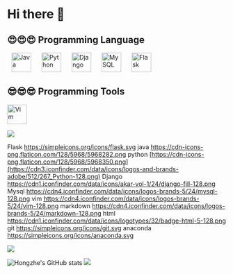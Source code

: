 # Hi there 👋

<h2>😍😍😍&nbsp;Programming Language</h2>
<p align="left">
<img src="https://cdn-icons-png.flaticon.com/128/5968/5968282.png" alt="Java" width="45" height="45" style="margin-right: 10px; margin-left: 10px;"/>
<img src="https://cdn-icons-png.flaticon.com/128/5968/5968350.png" alt="Python" width="45" height="45" style="margin-right: 10px; margin-left: 10px;"/>
<img src="https://cdn1.iconfinder.com/data/icons/akar-vol-1/24/django-fill-128.png" alt="Django" width="45" height="45" style="margin-right: 10px; margin-left: 10px;"/>
<img src="https://cdn4.iconfinder.com/data/icons/logos-brands-5/24/mysql-128.png" alt="MySQL" width="45" height="45" style="margin-right: 10px; margin-left: 10px;"/>
<img src="https://simpleicons.org/icons/flask.svg" alt="Flask" width="45" height="45" style="margin-right: 10px; margin-left: 10px;"/>
</p>

<h2>  😎😎😎&nbsp;Programming Tools</h2>

<p align="left">
<img src="https://cdn4.iconfinder.com/data/icons/logos-brands-5/24/vim-128.png" alt="Vim" width="45" height="45"/>

</p>


<img id="example-view" src="https://spotify-github-profile.vercel.app/api/view.svg?uid=31ftptstvfi7q2sd5wsjnl3ff6yi&amp;cover_image=true&amp;theme=natemoo-re&amp;show_offline=false&amp;background_color=121212&amp;interchange=true&amp;bar_color=53b14f&amp;bar_color_cover=false">



Flask
https://simpleicons.org/icons/flask.svg
java
https://cdn-icons-png.flaticon.com/128/5968/5968282.png
python
[https://cdn-icons-png.flaticon.com/128/5968/5968350.png](https://cdn3.iconfinder.com/data/icons/logos-and-brands-adobe/512/267_Python-128.png)
Django
https://cdn1.iconfinder.com/data/icons/akar-vol-1/24/django-fill-128.png
Mysql
https://cdn4.iconfinder.com/data/icons/logos-brands-5/24/mysql-128.png
vim
https://cdn4.iconfinder.com/data/icons/logos-brands-5/24/vim-128.png
markdown
https://cdn4.iconfinder.com/data/icons/logos-brands-5/24/markdown-128.png
html
https://cdn1.iconfinder.com/data/icons/logotypes/32/badge-html-5-128.png
git
https://simpleicons.org/icons/git.svg
anaconda
https://simpleicons.org/icons/anaconda.svg

<img id="example-view" src="https://spotify-github-profile.vercel.app/api/view.svg?uid=31ftptstvfi7q2sd5wsjnl3ff6yi&amp;cover_image=true&amp;theme=novatorem&amp;show_offline=true&amp;background_color=ffffff&amp;interchange=false&amp;bar_color=53b14f&amp;bar_color_cover=false">


![Hongzhe's GitHub stats](https://github-readme-stats-macroxie.vercel.app/api?username=macroxie&show_icons=true&theme=transparent)
<img id="example-view" src="https://spotify-github-profile.vercel.app/api/view.svg?uid=31ftptstvfi7q2sd5wsjnl3ff6yi&amp;cover_image=true&amp;theme=default&amp;show_offline=true&amp;background_color=121212&amp;interchange=true&amp;bar_color=53b14f&amp;bar_color_cover=false">
